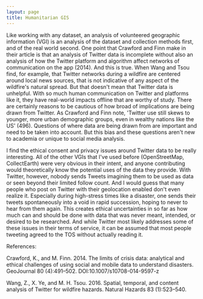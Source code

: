 ```yaml
---
layout: page
title: Humanitarian GIS
---
```


Like working with any dataset, an analysis of volunteered geographic information (VGI) is an analysis of the dataset and collection methods first, and of the real world second. One point that Crawford and Finn make in their article is that an analysis of Twitter data is incomplete without also an analysis of how the Twitter platform and algorithm affect networks of communication on the app (2014). And this is true. When Wang and Tsou find, for example, that Twitter networks during a wildfire are centered around local news sources, that is not indicative of any aspect of the wildfire's natural spread. But that doesn't mean that Twitter data is unhelpful. With so much human communication on Twitter and platforms like it, they have real-world impacts offline that are worthy of study. There are certainly reasons to be cautious of how broad of implications are being drawn from Twitter. As Crawford and Finn note, 'Twitter use still skews to younger, more urban demographic groups, even in wealthy nations like the US' (496). Questions of where data are being drawn from are important and need to be taken into account. But this bias and these questions aren't new to academia or unique to social media analysis.

I find the ethical consent and privacy issues around Twitter data to be really interesting. All of the other VGIs that I've used before (OpenStreetMap, CollectEarth) were very obvious in their intent, and anyone contributing would theoretically know the potential uses of the data they provide. With Twitter, however, nobody sends Tweets imagining them to be used as data or seen beyond their limited follow count. And I would guess that many people who post on Twitter with their geolocation enabled don't even realize it. Especially during high-stress times like a disaster, one sends their tweets spontaneously into a void in rapid succession, hoping to never to hear from them again. This creates ethical uncertainties in so far as how much can and should be done with data that was never meant, intended, or desired to be researched. And while Twitter most likely addresses some of these issues in their terms of service, it can be assumed that most people tweeting agreed to the TOS without actually reading it.

References:

Crawford, K., and M. Finn. 2014. The limits of crisis data: analytical and ethical challenges of using social and mobile data to understand disasters. GeoJournal 80 (4):491–502. DOI:10.1007/s10708-014-9597-z

Wang, Z., X. Ye, and M. H. Tsou. 2016. Spatial, temporal, and content analysis of Twitter for wildfire hazards. Natural Hazards 83 (1):523–540.
